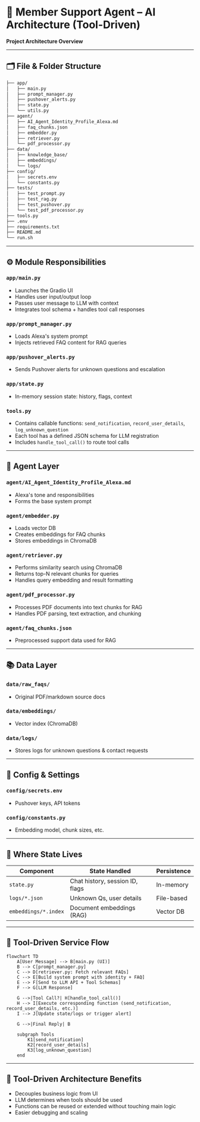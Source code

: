 # 📐 Member Support Agent – AI Architecture (Tool-Driven)

**Project Architecture Overview**

---

## 🗂️ File & Folder Structure

```bash
├── app/
│   ├── main.py
│   ├── prompt_manager.py
│   ├── pushover_alerts.py
│   ├── state.py
│   └── utils.py
├── agent/
│   ├── AI_Agent_Identity_Profile_Alexa.md
│   ├── faq_chunks.json
│   ├── embedder.py
│   ├── retriever.py
│   └── pdf_processor.py
├── data/
│   ├── knowledge_base/
│   ├── embeddings/
│   └── logs/
├── config/
│   ├── secrets.env
│   └── constants.py
├── tests/
│   ├── test_prompt.py
│   ├── test_rag.py
│   ├── test_pushover.py
│   └── test_pdf_processor.py
├── tools.py
├── .env
├── requirements.txt
├── README.md
└── run.sh
```

---

## ⚙️ Module Responsibilities

### `app/main.py`

- Launches the Gradio UI
- Handles user input/output loop
- Passes user message to LLM with context
- Integrates tool schema + handles tool call responses

### `app/prompt_manager.py`

- Loads Alexa's system prompt
- Injects retrieved FAQ content for RAG queries

### `app/pushover_alerts.py`

- Sends Pushover alerts for unknown questions and escalation

### `app/state.py`

- In-memory session state: history, flags, context

### `tools.py`

- Contains callable functions: `send_notification`, `record_user_details`, `log_unknown_question`
- Each tool has a defined JSON schema for LLM registration
- Includes `handle_tool_call()` to route tool calls

---

## 🤖 Agent Layer

### `agent/AI_Agent_Identity_Profile_Alexa.md`

- Alexa's tone and responsibilities
- Forms the base system prompt

### `agent/embedder.py`

- Loads vector DB
- Creates embeddings for FAQ chunks
- Stores embeddings in ChromaDB

### `agent/retriever.py`

- Performs similarity search using ChromaDB
- Returns top-N relevant chunks for queries
- Handles query embedding and result formatting

### `agent/pdf_processor.py`

- Processes PDF documents into text chunks for RAG
- Handles PDF parsing, text extraction, and chunking

### `agent/faq_chunks.json`

- Preprocessed support data used for RAG

---

## 📚 Data Layer

### `data/raw_faqs/`

- Original PDF/markdown source docs

### `data/embeddings/`

- Vector index (ChromaDB)

### `data/logs/`

- Stores logs for unknown questions & contact requests

---

## 🔧 Config & Settings

### `config/secrets.env`

- Pushover keys, API tokens

### `config/constants.py`

- Embedding model, chunk sizes, etc.

---

## 🧠 Where State Lives

| Component            | State Handled                   | Persistence |
| -------------------- | ------------------------------- | ----------- |
| `state.py`           | Chat history, session ID, flags | In-memory   |
| `logs/*.json`        | Unknown Qs, user details        | File-based  |
| `embeddings/*.index` | Document embeddings (RAG)       | Vector DB   |

---

## 🔌 Tool-Driven Service Flow

```mermaid
flowchart TD
    A[User Message] --> B[main.py (UI)]
    B --> C[prompt_manager.py]
    C --> D[retriever.py: Fetch relevant FAQs]
    C --> E[Build system prompt with identity + FAQ]
    E --> F[Send to LLM API + Tool Schemas]
    F --> G[LLM Response]

    G -->|Tool Call?| H[handle_tool_call()]
    H --> I[Execute corresponding function (send_notification, record_user_details, etc.)]
    I --> J[Update state/logs or trigger alert]

    G -->|Final Reply| B

    subgraph Tools
        K1[send_notification]
        K2[record_user_details]
        K3[log_unknown_question]
    end
```

---

## 🔧 Tool-Driven Architecture Benefits

- Decouples business logic from UI
- LLM determines when tools should be used
- Functions can be reused or extended without touching main logic
- Easier debugging and scaling
